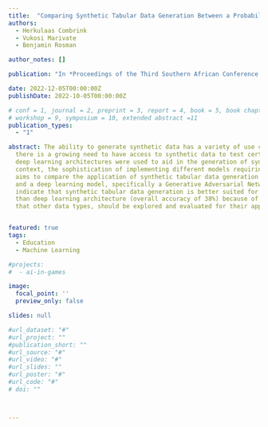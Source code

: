 ```yaml
---
title:  "Comparing Synthetic Tabular Data Generation Between a Probabilistic Model and a Deep Learning Model for Education Use Cases"
authors:
  - Herkulaas Combrink
  - Vukosi Marivate
  - Benjamin Rosman

author_notes: []

publication: "In *Proceedings of the Third Southern African Conference for AI Research*"

date: 2022-12-05T00:00:00Z
publishDate: 2022-10-05T00:00:00Z

# conf = 1, journal = 2, preprint = 3, report = 4, book = 5, book chapter = 6, thesis = 7, patent = 9
# workshop = 9, symposium = 10, extended abstract =11
publication_types:
  - "1"

abstract: The ability to generate synthetic data has a variety of use cases across different domains. In education research, 
  there is a growing need to have access to synthetic data to test certain concepts and ideas. In recent years, several 
  deep learning architectures were used to aid in the generation of synthetic data but with varying results. In the education 
  context, the sophistication of implementing different models requiring large datasets is becoming very important. This study 
  aims to compare the application of synthetic tabular data generation between a probabilistic model specifically a Bayesian Network, 
  and a deep learning model, specifically a Generative Adversarial Network using a classification task. The results of this study 
  indicate that synthetic tabular data generation is better suited for the education context using probabilistic models (overall accuracy of 75%)
  than deep learning architecture (overall accuracy of 38%) because of probabilistic interdependence. Lastly, we recommend 
  that other data types, should be explored and evaluated for their application in generating synthetic data for education use cases.


featured: true
tags:
  - Education
  - Machine Learning

#projects:
#  - ai-in-games

image:
  focal_point: ''
  preview_only: false

slides: null

#url_dataset: "#"
#url_project: ""
#publication_short: ""
#url_source: "#"
#url_video: "#"
#url_slides: ""
#url_poster: "#"
#url_code: "#"
# doi: ""



---
```


